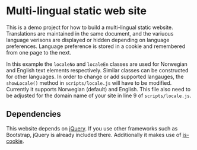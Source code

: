 # Multi-lingual static web site

This is a demo project for how to build a multi-lingual static website. Translations are maintained in the same document, and the variuous language verisons are displayed or hidden depending on language preferences. Language preference is stored in a cookie and remembered from one page to the next.

In this example the `localeNo` and `localeEn` classes are used for Norwegian and English text elements respectively. Similar classes can be constructed for other languages. In order to change or add supported langauges, the `showLocale()` method in `scripts/locale.js` will have to be modified. Currently it supports Norwegian (default) and English. This file also need to be adjusted for the domain name of your site in line 9 of `scripts/locale.js`.

## Dependencies

This website depends on <a href="https://jquery.com/">jQuery</a>. If you use other frameworks such as Bootstrap, jQuery is already included there. Additionally it makes use of <a href="https://github.com/js-cookie/js-cookie">js-cookie</a>.